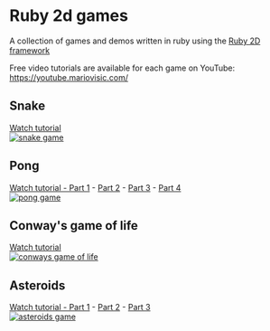 # Ruby 2d games

A collection of games and demos written in ruby using the [Ruby 2D framework](https://www.ruby2d.com/)

Free video tutorials are available for each game on YouTube: https://youtube.mariovisic.com/

## Snake
[Watch tutorial](https://youtu.be/2UVhYHBT_1o)  
[![snake game](02%20-%20Snake/screenshot_2.png)](https://youtu.be/2UVhYHBT_1o)  


## Pong
[Watch tutorial - Part 1](https://youtu.be/kgK3be5wvwI) - 
[Part 2](https://youtu.be/jBFBV7dByGw) - 
[Part 3](https://youtu.be/fJUgSrM9aPI) - 
[Part 4](https://youtu.be/6mXjdU1BF8I)  
[![pong game](03%20-%20Pong/screenshot_v3.png)](https://youtu.be/kgK3be5wvwI)  


## Conway's game of life
[Watch tutorial](https://youtu.be/Rp7v1f4lpPU)  
[![conways game of life](08%20-%20Conways%20game%20of%20life/screenshot.png)](https://youtu.be/Rp7v1f4lpPU)  

## Asteroids
[Watch tutorial - Part 1](https://youtu.be/sWsD_r_DQ4c) - 
[Part 2](https://youtu.be/5j2ttQiwGaA) - 
[Part 3](https://youtu.be/-F2Q4wBpCoI)  
[![asteroids game](06%20-%20Asteroids/screenshot.png)](https://youtu.be/sWsD_r_DQ4c)  
